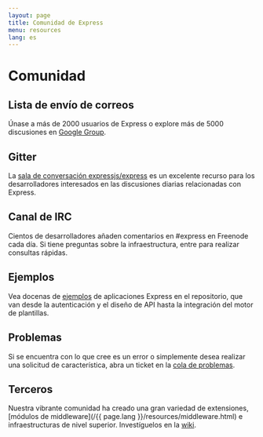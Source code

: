 ```yaml
---
layout: page
title: Comunidad de Express
menu: resources
lang: es
---
```


# Comunidad

## Lista de envío de correos

Únase a más de 2000 usuarios de Express o explore más de 5000 discusiones en [Google Group](https://groups.google.com/group/express-js).

## Gitter

La [sala de conversación expressjs/express](https://gitter.im/expressjs/express) es un excelente recurso para los desarrolladores interesados en las discusiones diarias relacionadas con Express.

## Canal de IRC

Cientos de desarrolladores añaden comentarios en #express en Freenode cada día.
Si tiene preguntas sobre la infraestructura, entre para realizar consultas rápidas.

## Ejemplos

Vea docenas de [ejemplos](https://github.com/expressjs/express/tree/master/examples) de aplicaciones Express en el repositorio, que van desde la autenticación y el diseño de API hasta la integración del motor de plantillas.

## Problemas

Si se encuentra con lo que cree es un error o simplemente desea realizar una solicitud de característica, abra un ticket en la [cola de problemas](https://github.com/expressjs/express/issues).

## Terceros

Nuestra vibrante comunidad ha creado una gran variedad de extensiones, [módulos de middleware](/{{ page.lang }}/resources/middleware.html) e infraestructuras de nivel superior. Investíguelos en la [wiki](https://github.com/expressjs/express/wiki).
